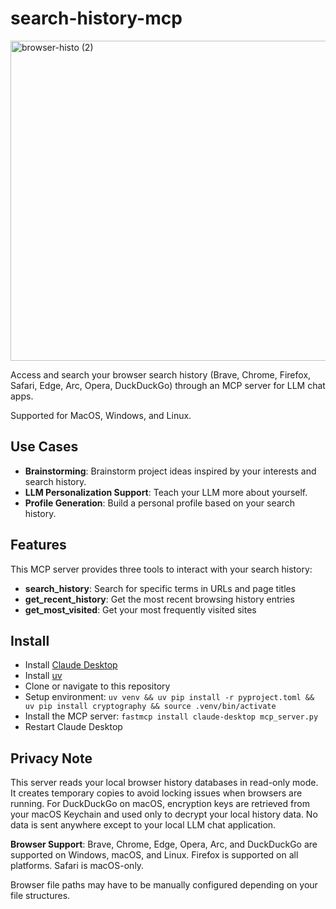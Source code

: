 # search-history-mcp

<img width="1024" height="512" alt="browser-histo (2)" src="https://github.com/user-attachments/assets/9bd134ed-b400-45ae-8134-9c3f854989b3" />



Access and search your browser search history (Brave, Chrome, Firefox, Safari, Edge, Arc, Opera, DuckDuckGo) through an MCP server for LLM chat apps.

Supported for MacOS, Windows, and Linux.

## Use Cases

- **Brainstorming**: Brainstorm project ideas inspired by your interests and search history.
- **LLM Personalization Support**: Teach your LLM more about yourself.
- **Profile Generation**: Build a personal profile based on your search history.

## Features

This MCP server provides three tools to interact with your search history:

- **search_history**: Search for specific terms in URLs and page titles
- **get_recent_history**: Get the most recent browsing history entries
- **get_most_visited**: Get your most frequently visited sites

## Install

- Install [Claude Desktop](https://claude.ai/download)
- Install [uv](https://docs.astral.sh/uv/getting-started/installation/)
- Clone or navigate to this repository
- Setup environment: `uv venv && uv pip install -r pyproject.toml && uv pip install cryptography && source .venv/bin/activate`
- Install the MCP server: `fastmcp install claude-desktop mcp_server.py`
- Restart Claude Desktop

## Privacy Note

This server reads your local browser history databases in read-only mode. It creates temporary copies to avoid locking issues when browsers are running. For DuckDuckGo on macOS, encryption keys are retrieved from your macOS Keychain and used only to decrypt your local history data. No data is sent anywhere except to your local LLM chat application.

**Browser Support**: Brave, Chrome, Edge, Opera, Arc, and DuckDuckGo are supported on Windows, macOS, and Linux. Firefox is supported on all platforms. Safari is macOS-only.

Browser file paths may have to be manually configured depending on your file structures. 
